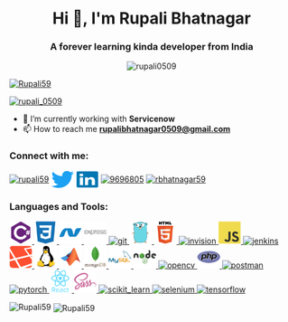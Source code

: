 <h1 align="center">Hi 👋, I'm Rupali Bhatnagar</h1>
<h3 align="center">A forever learning kinda developer from India</h3>
<p align="center">
    <img src="https://komarev.com/ghpvc/?username=rupali0509&label=Profile%20views&color=0e75b6&style=flat" alt="rupali0509" />
</p>
<p align="left"> 
	<a href="https://github.com/ryo-ma/github-profile-trophy?username=Rupali59"><img src="https://github-profile-trophy.vercel.app?username=Rupali59" alt="Rupali59" /></a>
</p>
<p align="left"> 
	<a href="https://twitter.com/rupali_0509" target="blank"><img src="https://img.shields.io/twitter/follow/rupali_0509?logo=twitter&style=for-the-badge" alt="rupali_0509" />
	</a>
</p>

- 🔭 I’m currently working with **Servicenow**
- 📫 How to reach me **rupalibhatnagar0509@gmail.com**

<h3 align="left">Connect with me:</h3>
<p align="left">
    <a href="https://dev.to/rupali59" target="blank"><img align="center" src="https://cdn.jsdelivr.net/npm/simple-icons@3.0.1/icons/dev-dot-to.svg" alt="rupali59" height="30" width="40" /></a>
    <a href="https://twitter.com/rupali_0509" target="blank"><img align="center" src="https://raw.githubusercontent.com/devicons/devicon/c7d326b6009e60442abc35fa45706d6f30ee4c8e/icons/twitter/twitter-original.svg" alt="rupali_0509" height="30" width="40" /></a>
    <a href="https://linkedin.com/in/rupali-bhatnagar-b4864957" target="blank"><img align="center" src="https://raw.githubusercontent.com/devicons/devicon/c7d326b6009e60442abc35fa45706d6f30ee4c8e/icons/linkedin/linkedin-original.svg" alt="rupali-bhatnagar-b4864957" height="30" width="40" /></a>
    <a href="https://stackoverflow.com/users/9696805" target="blank"><img align="center" src="https://cdn.jsdelivr.net/npm/simple-icons@3.0.1/icons/stackoverflow.svg" alt="9696805" height="30" width="40" /></a>
    <a href="https://kaggle.com/rbhatnagar59" target="blank"><img align="center" src="https://cdn.jsdelivr.net/npm/simple-icons@3.0.1/icons/kaggle.svg" alt="rbhatnagar59" height="30" width="40" /></a>
</p>
<h3 align="left">Languages and Tools:</h3>
<p align="left">
    <a href="https://www.w3schools.com/cs/" target="_blank">
        <img src="https://raw.githubusercontent.com/devicons/devicon/master/icons/csharp/csharp-plain.svg" alt="csharp" width="40" height="40" />
    </a>
    <a href="https://www.w3schools.com/css/" target="_blank">
        <img src="https://raw.githubusercontent.com/devicons/devicon/master/icons/css3/css3-plain.svg" alt="css3" width="40" height="40" />
    </a>
    <a href="https://dotnet.microsoft.com/" target="_blank">
        <img src="https://raw.githubusercontent.com/devicons/devicon/master/icons/dot-net/dot-net-plain.svg" alt="dotnet" width="40" height="40" />
    </a>
    <a href="https://expressjs.com" target="_blank">
        <img src="https://raw.githubusercontent.com/devicons/devicon/c7d326b6009e60442abc35fa45706d6f30ee4c8e/icons/express/express-original-wordmark.svg" alt="express" width="40" height="40" />
    </a>
    <a href="https://git-scm.com/" target="_blank">
        <img src="https://www.vectorlogo.zone/logos/git-scm/git-scm-icon.svg" alt="git" width="40" height="40" />
    </a>
    <a href="https://golang.org" target="_blank">
        <img src="https://raw.githubusercontent.com/devicons/devicon/c7d326b6009e60442abc35fa45706d6f30ee4c8e/icons/go/go-original.svg" alt="go" width="40" height="40" />
    </a>
    <a href="https://www.w3.org/html/" target="_blank">
        <img src="https://raw.githubusercontent.com/devicons/devicon/c7d326b6009e60442abc35fa45706d6f30ee4c8e/icons/html5/html5-original-wordmark.svg" alt="html5" width="40" height="40" />
    </a>
    <a href="https://www.invisionapp.com/" target="_blank">
        <img src="https://www.vectorlogo.zone/logos/invisionapp/invisionapp-icon.svg" alt="invision" width="40" height="40" />
    </a>
    <a href="https://developer.mozilla.org/en-US/docs/Web/JavaScript" target="_blank">
        <img src="https://raw.githubusercontent.com/devicons/devicon/c7d326b6009e60442abc35fa45706d6f30ee4c8e/icons/javascript/javascript-original.svg" alt="javascript" width="40" height="40" />
    </a>
    <a href="https://www.jenkins.io" target="_blank">
        <img src="https://www.vectorlogo.zone/logos/jenkins/jenkins-icon.svg" alt="jenkins" width="40" height="40" />
    </a>
    <a href="https://laravel.com/" target="_blank">
        <img src="https://raw.githubusercontent.com/devicons/devicon/c7d326b6009e60442abc35fa45706d6f30ee4c8e/icons/laravel/laravel-plain.svg" alt="laravel" width="40" height="40" />
    </a>
    <a href="https://www.linux.org/" target="_blank">
        <img src="https://raw.githubusercontent.com/devicons/devicon/c7d326b6009e60442abc35fa45706d6f30ee4c8e/icons/linux/linux-original.svg" alt="linux" width="40" height="40" />
    </a>
    <a href="https://www.mathworks.com/" target="_blank">
        <img src="https://raw.githubusercontent.com/devicons/devicon/c7d326b6009e60442abc35fa45706d6f30ee4c8e/icons/matlab/matlab-original.svg" alt="matlab" width="40" height="40" />
    </a>
    <a href="https://www.mongodb.com/" target="_blank">
        <img src="https://raw.githubusercontent.com/devicons/devicon/c7d326b6009e60442abc35fa45706d6f30ee4c8e/icons/mongodb/mongodb-original-wordmark.svg" alt="mongodb" width="40" height="40" />
    </a>
    <a href="https://www.mysql.com/" target="_blank">
        <img src="https://raw.githubusercontent.com/devicons/devicon/c7d326b6009e60442abc35fa45706d6f30ee4c8e/icons/mysql/mysql-original-wordmark.svg" alt="mysql" width="40" height="40" />
    </a>
    <a href="https://nodejs.org" target="_blank">
        <img src="https://raw.githubusercontent.com/devicons/devicon/c7d326b6009e60442abc35fa45706d6f30ee4c8e/icons/nodejs/nodejs-original-wordmark.svg" alt="nodejs" width="40" height="40" />
    </a>
    <a href="https://opencv.org/" target="_blank">
        <img src="https://www.vectorlogo.zone/logos/opencv/opencv-icon.svg" alt="opencv" width="40" height="40" />
    </a>
    <a href="https://www.php.net" target="_blank">
        <img src="https://raw.githubusercontent.com/devicons/devicon/c7d326b6009e60442abc35fa45706d6f30ee4c8e/icons/php/php-original.svg" alt="php" width="40" height="40" />
    </a>
    <a href="https://postman.com" target="_blank">
        <img src="https://www.vectorlogo.zone/logos/getpostman/getpostman-icon.svg" alt="postman" width="40" height="40" />
    </a>
    <a href="https://pytorch.org/" target="_blank">
        <img src="https://www.vectorlogo.zone/logos/pytorch/pytorch-icon.svg" alt="pytorch" width="40" height="40" />
    </a>
    <a href="https://reactjs.org/" target="_blank">
        <img src="https://raw.githubusercontent.com/devicons/devicon/c7d326b6009e60442abc35fa45706d6f30ee4c8e/icons/react/react-original-wordmark.svg" alt="react" width="40" height="40" />
    </a>
    <a href="https://sass-lang.com" target="_blank">
        <img src="https://raw.githubusercontent.com/devicons/devicon/c7d326b6009e60442abc35fa45706d6f30ee4c8e/icons/sass/sass-original.svg" alt="sass" width="40" height="40" />
    </a>
    <a href="https://scikit-learn.org/" target="_blank">
        <img src="https://upload.wikimedia.org/wikipedia/commons/0/05/Scikit_learn_logo_small.svg" alt="scikit_learn" width="40" height="40" />
    </a>
    <a href="https://www.selenium.dev" target="_blank">
        <img src="https://raw.githubusercontent.com/detain/svg-logos/780f25886640cef088af994181646db2f6b1a3f8/svg/selenium-logo.svg" alt="selenium" width="40" height="40" />
    </a>
    <a href="https://www.tensorflow.org" target="_blank">
        <img src="https://www.vectorlogo.zone/logos/tensorflow/tensorflow-icon.svg" alt="tensorflow" width="40" height="40" />
    </a> </p>
<p>
    <img align="left" src="https://github-readme-stats.vercel.app/api/top-langs?username=Rupali59&show_icons=true&locale=en&layout=compact" alt="Rupali59" />
</p>
<p>&nbsp;<img align="center" src="https://github-readme-stats.vercel.app/api?username=Rupali59&show_icons=true&locale=en" alt="Rupali59" /></p>
